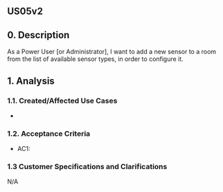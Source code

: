 ## US05v2 

## 0. Description

As a Power User [or Administrator], I want to add a new sensor to a room from
the list of available sensor types, in order to configure it.

## 1. Analysis



### 1.1. Created/Affected Use Cases

*

### 1.2. Acceptance Criteria

* AC1:

### 1.3 Customer Specifications and Clarifications

N/A